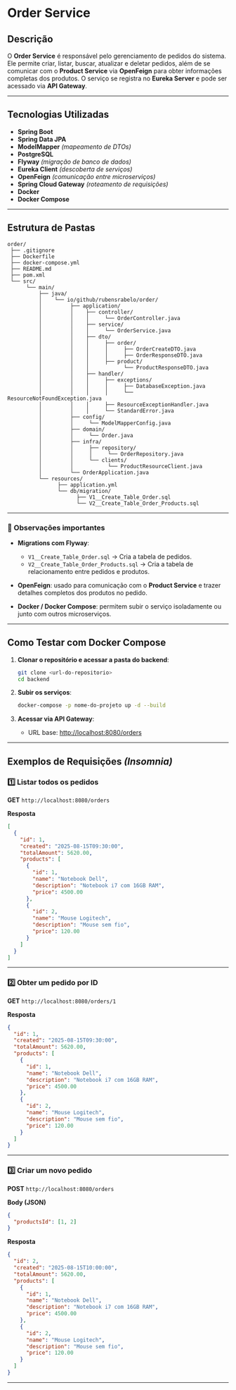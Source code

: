 # Order Service

## Descrição

O **Order Service** é responsável pelo gerenciamento de pedidos do sistema.
Ele permite criar, listar, buscar, atualizar e deletar pedidos, além de se comunicar com o **Product Service** via **OpenFeign** para obter informações completas dos produtos.
O serviço se registra no **Eureka Server** e pode ser acessado via **API Gateway**.

---

## Tecnologias Utilizadas

* **Spring Boot**
* **Spring Data JPA**
* **ModelMapper** *(mapeamento de DTOs)*
* **PostgreSQL**
* **Flyway** *(migração de banco de dados)*
* **Eureka Client** *(descoberta de serviços)*
* **OpenFeign** *(comunicação entre microserviços)*
* **Spring Cloud Gateway** *(roteamento de requisições)*
* **Docker**
* **Docker Compose**

---

## Estrutura de Pastas

```
order/
 ├── .gitignore
 ├── Dockerfile
 ├── docker-compose.yml
 ├── README.md
 ├── pom.xml
 └── src/
      └── main/
          ├── java/
          │    └── io/github/rubensrabelo/order/
          │         ├── application/
          │         │    ├── controller/
          │         │    │     └── OrderController.java
          │         │    ├── service/
          │         │    │     └── OrderService.java
          │         │    ├── dto/
          │         │    │     ├── order/
          │         │    │     │     ├── OrderCreateDTO.java
          │         │    │     │     ├── OrderResponseDTO.java
          │         │    │     ├── product/
          │         │    │           └── ProductResponseDTO.java
          │         │    ├── handler/
          │         │    │     ├── exceptions/
          │         │    │     │     ├── DatabaseException.java
          │         │    │     │     └── ResourceNotFoundException.java
          │         │    │     ├── ResourceExceptionHandler.java
          │         │    │     └── StandardError.java
          │         ├── config/
          │         │     └── ModelMapperConfig.java
          │         ├── domain/
          │         │     └── Order.java
          │         ├── infra/
          │         │     ├── repository/
          │         │     │     └── OrderRepository.java
          │         │     └── clients/
          │         │           └── ProductResourceClient.java
          │         └── OrderApplication.java
          └── resources/
                ├── application.yml
                └── db/migration/
                      ├── V1__Create_Table_Order.sql
                      └── V2__Create_Table_Order_Products.sql
```

---

### 🔹 Observações importantes

* **Migrations com Flyway**:

  * `V1__Create_Table_Order.sql` → Cria a tabela de pedidos.
  * `V2__Create_Table_Order_Products.sql` → Cria a tabela de relacionamento entre pedidos e produtos.

* **OpenFeign**: usado para comunicação com o **Product Service** e trazer detalhes completos dos produtos no pedido.

* **Docker / Docker Compose**: permitem subir o serviço isoladamente ou junto com outros microserviços.

---

## Como Testar com Docker Compose

1. **Clonar o repositório e acessar a pasta do backend**:

   ```bash
   git clone <url-do-repositorio>
   cd backend
   ```

2. **Subir os serviços**:

   ```bash
   docker-compose -p nome-do-projeto up -d --build
   ```

3. **Acessar via API Gateway**:

   * URL base: [http://localhost:8080/orders](http://localhost:8080/orders)

---

## Exemplos de Requisições *(Insomnia)*

### **1️⃣ Listar todos os pedidos**

**GET** `http://localhost:8080/orders`

**Resposta**

```json
[
  {
    "id": 1,
    "created": "2025-08-15T09:30:00",
    "totalAmount": 5620.00,
    "products": [
      {
        "id": 1,
        "name": "Notebook Dell",
        "description": "Notebook i7 com 16GB RAM",
        "price": 4500.00
      },
      {
        "id": 2,
        "name": "Mouse Logitech",
        "description": "Mouse sem fio",
        "price": 120.00
      }
    ]
  }
]
```

---

### **2️⃣ Obter um pedido por ID**

**GET** `http://localhost:8080/orders/1`

**Resposta**

```json
{
  "id": 1,
  "created": "2025-08-15T09:30:00",
  "totalAmount": 5620.00,
  "products": [
    {
      "id": 1,
      "name": "Notebook Dell",
      "description": "Notebook i7 com 16GB RAM",
      "price": 4500.00
    },
    {
      "id": 2,
      "name": "Mouse Logitech",
      "description": "Mouse sem fio",
      "price": 120.00
    }
  ]
}
```

---

### **3️⃣ Criar um novo pedido**

**POST** `http://localhost:8080/orders`

**Body (JSON)**

```json
{
  "productsId": [1, 2]
}
```

**Resposta**

```json
{
  "id": 2,
  "created": "2025-08-15T10:00:00",
  "totalAmount": 5620.00,
  "products": [
    {
      "id": 1,
      "name": "Notebook Dell",
      "description": "Notebook i7 com 16GB RAM",
      "price": 4500.00
    },
    {
      "id": 2,
      "name": "Mouse Logitech",
      "description": "Mouse sem fio",
      "price": 120.00
    }
  ]
}
```

---